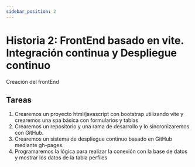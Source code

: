 ```yaml
---
sidebar_position: 2
---
```


# Historia 2: FrontEnd basado en vite. Integración continua y Despliegue continuo

Creación del frontEnd

## Tareas
1. Crearemos un proyecto html/javascript con bootstrap utilizando vite y crearemos una spa básica con formularios y tablas
2. Crearemos un repositorio y una rama de desarrollo y lo sincronizaremos con GitHub.
3. Crearemos un sistema de despliegue continuo basado en GitHub mediante gh-pages.
4. Programaremos la lógica para realizar la conexión con la base de datos y  mostrar los datos de la tabla perfiles



